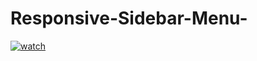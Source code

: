 # Responsive-Sidebar-Menu-

[![watch](https://i.postimg.cc/J4LxNxsY/maxresdefault.jpg)](https://www.youtube.com/watch?v=_XRvPZzRIbo)
